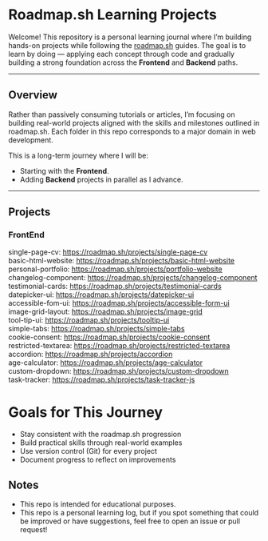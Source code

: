# Roadmap.sh Learning Projects

Welcome! This repository is a personal learning journal where I’m building hands-on projects while following the [roadmap.sh](https://roadmap.sh) guides. The goal is to learn by doing — applying each concept through code and gradually building a strong foundation across the **Frontend** and **Backend** paths.

---

## Overview 

Rather than passively consuming tutorials or articles, I’m focusing on building real-world projects aligned with the skills and milestones outlined in roadmap.sh. Each folder in this repo corresponds to a major domain in web development.

This is a long-term journey where I will be:

- Starting with the **Frontend**.
- Adding **Backend** projects in parallel as I advance.

---

## Projects

### FrontEnd

single-page-cv: https://roadmap.sh/projects/single-page-cv <br>
basic-html-website: https://roadmap.sh/projects/basic-html-website <br>
personal-portfolio: https://roadmap.sh/projects/portfolio-website <br>
changelog-component: https://roadmap.sh/projects/changelog-component <br>
testimonial-cards: https://roadmap.sh/projects/testimonial-cards <br>
datepicker-ui: https://roadmap.sh/projects/datepicker-ui <br>
accessible-fom-ui: https://roadmap.sh/projects/accessible-form-ui <br>
image-grid-layout: https://roadmap.sh/projects/image-grid <br>
tool-tip-ui: https://roadmap.sh/projects/tooltip-ui <br>
simple-tabs: https://roadmap.sh/projects/simple-tabs <br>
cookie-consent: https://roadmap.sh/projects/cookie-consent <br>
restricted-textarea: https://roadmap.sh/projects/restricted-textarea <br>
accordion: https://roadmap.sh/projects/accordion <br>
age-calculator: https://roadmap.sh/projects/age-calculator <br>
custom-dropdown: https://roadmap.sh/projects/custom-dropdown <br>
task-tracker: https://roadmap.sh/projects/task-tracker-js <br>

# Goals for This Journey

- Stay consistent with the roadmap.sh progression
- Build practical skills through real-world examples
- Use version control (Git) for every project
- Document progress to reflect on improvements

## Notes

- This repo is intended for educational purposes.
- This repo is a personal learning log, but if you spot something that could be improved or have suggestions, feel free to open an issue or pull request!